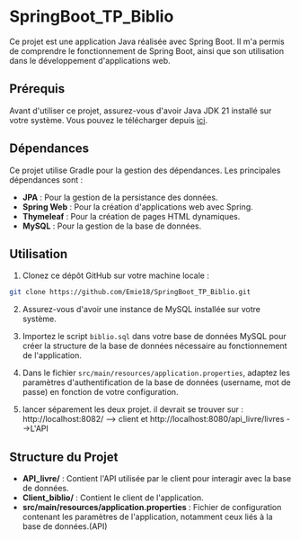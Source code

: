 # SpringBoot_TP_Biblio

Ce projet est une application Java réalisée avec Spring Boot. Il m'a permis de comprendre le fonctionnement de Spring Boot, ainsi que son utilisation dans le développement d'applications web.

## Prérequis

Avant d'utiliser ce projet, assurez-vous d'avoir Java JDK 21 installé sur votre système. Vous pouvez le télécharger depuis [ici](https://www.oracle.com/java/technologies/downloads/#java21).

## Dépendances

Ce projet utilise Gradle pour la gestion des dépendances. Les principales dépendances sont :

- **JPA** : Pour la gestion de la persistance des données.
- **Spring Web** : Pour la création d'applications web avec Spring.
- **Thymeleaf** : Pour la création de pages HTML dynamiques.
- **MySQL** : Pour la gestion de la base de données.

## Utilisation

1. Clonez ce dépôt GitHub sur votre machine locale :

```bash
git clone https://github.com/Emie18/SpringBoot_TP_Biblio.git
```

2. Assurez-vous d'avoir une instance de MySQL installée sur votre système.

3. Importez le script `biblio.sql` dans votre base de données MySQL pour créer la structure de la base de données nécessaire au fonctionnement de l'application.

4. Dans le fichier `src/main/resources/application.properties`, adaptez les paramètres d'authentification de la base de données (username, mot de passe) en fonction de votre configuration.

5. lancer séparement les deux projet. il devrait se trouver sur : http://localhost:8082/ --> client et http://localhost:8080/api_livre/livres -->L'API

## Structure du Projet

- **API_livre/** : Contient l'API utilisée par le client pour interagir avec la base de données.
- **Client_biblio/** : Contient le client de l'application.
- **src/main/resources/application.properties** : Fichier de configuration contenant les paramètres de l'application, notamment ceux liés à la base de données.(API)
